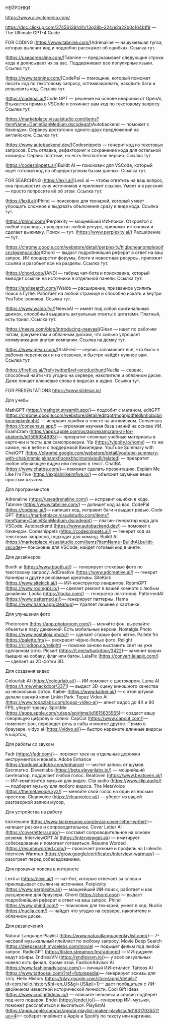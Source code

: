 НЕЙРОНКИ

https://www.aicyclopedia.com/

https://doc.clickup.com/37456139/d/h/13q28b-324/e2a22b0c164b1f9 — The Ultimate GPT-4 Guide


FOR CODING
(https://www.tabnine.com/)Adrenaline — нашумевшая тулза, которая вылечит код и подробно расскажет об ошибках. Ссылка тут.

(https://useadrenaline.com/)Tabnine — предсказывает следующие строки кода и дописывает их за вас. Поддерживает все популярные языки. Ссылка тут.

(https://www.tabnine.com/)CodePal — помощник, который поможет писать код по текстовому запросу, оптимизировать, находить баги и ревьювить код. Ссылка тут.

(https://codepal.ai/)Code GPT — решение на основе нейронки от OpenAi, Втыкается прямо в VSCode и сочиняет вам код по текстовому запросу.  Ссылка тут.

(https://marketplace.visualstudio.com/items?itemName=DanielSanMedium.dscodegpt)Autobackend — поможет с бэкендом. Сервису достаточно одного-двух предложений на английском. Ссылка тут.

(https://www.autobackend.dev/)Codesnippets — генерит код из текстовых запросов. Есть отладка, рефакторинг и сохранение кода для остальной команды. Сервис платный, но есть бесплатная версия. Ссылка тут.

(https://codesnippets.ai/)Buildt AI — поисковик для VSCode, который ищет готовый код по общедоступным базам данных. Ссылка тут.

FOR SEARCHING
(https://lexii.ai/)Lexii ai — чтобы ответить на ваш вопрос, она прошерстит кучу источников и приложит ссылки. Умеет и в русский — просто попросите её об этом. Ссылка тут.

(https://lexii.ai/)Phind — поискових для технарей, который умеет упрощать сложное и выдавать объяснения сразу в виде кода. Ссылка тут.

(https://phind.com/)Perplexity — мощнейший ИИ-поиск. Откроется с любой страницы, прошерстит любой ресурс, приложит источники и сделает выжимку. Поиск — тут. (https://www.perplexity.ai/) Расширение — тут.

(https://chrome.google.com/webstore/detail/perplexity/hlgbcneanomplepojfcnclggenpcoldo/)Chord — выдаст подробнейший реферат в ответ на ваш запрос. ИИ прошерстит форумы, блоги и новостные ресурсы, приложит ссылки и разобьет все на разделы. Ссылка тут.

(https://chord.ooo/)ANDI — габрид чат-бота и поисковика, который выводит ссылки на источники в отдельной панели. Ссылка тут.

(https://andisearch.com/)Waldo — расширение, призванное усилить поиск в Гугле. Работает на любой странице и способно искать и внутри YouTube-роликов. Ссылка тут.

(https://www.waldo.fyi/)NeevaAI — имеет под собой оригинальный движок, способный выдавать актуальные ответы с цитатами. Платный, есть триал. Ссылка тут.

(https://neeva.com/blog/introducing-neevaai)Glean — ищет по рабочим чатам, документам и облачным дискам, что сильно упрощает коммуникацию внутри компании. Ссылка на демку тут.

(https://www.glean.com/)AskFred — сервис запоминает всё, что было в рабочих переписках и на созвонах, и быстро найдёт нужное вам. Ссылка тут.

(https://fireflies.ai/?ref=twitter&ref=producthunt)Nuclia — сервис, способный найти что угодно на сервере, накопителе и облачном диске. Даже поищет ключевые слова в видосах и аудио. Ссылка тут.

FOR PRESENTATIONS
https://www.slidesai.io/

Для учёбы

MathGPT  (https://mathgpt.streamlit.app/)— подсобит с матаном.
editGPT (https://chrome.google.com/webstore/detail/editgpt/mognjodfeldknhobgbnkoomipkmlnnhk) — исправит ошибки в тексте на английском.
Consensus (https://consensus.app/) — огромная научная база знаний на основе ИИ.
ExamCram  (https://apps.apple.com/us/app/examcram-ai-for-students/id1595934993/)— превратит сложные учебные материалы в карточки и тесты для самопроверки.
Yip (https://yippity.io/home) — то же самое, но в вебе и с поддержкой Википедии.
YouTube Summary with ChatGPT (https://chrome.google.com/webstore/detail/youtube-summary-with-chat/nmmicjeknamkfloonkhhcjmomieiodli/related) — превратит любое обучающее видео или лекцию в текст.
ChatBA  (https://www.chatba.com/)— поможет сделать презентацию.
Explain Me Like I’m Five (https://explainlikeimfive.io/) — объяснит заумные вещи простым языком.

Для программистов

Adrenaline (https://useadrenaline.com/) — исправит ошибки в коде.
Tabnine (https://www.tabnine.com/) — допишет код за вас.
CodePal  (https://codepal.ai/)— напишет код, исправит баги и выдаст ревью.
Code GPT (https://marketplace.visualstudio.com/items?itemName=DanielSanMedium.dscodegpt) — плагин-генератор кода для VSCode.
Autobackend (https://www.autobackend.dev/) — поможет с бэкендом.
Codesnippets (https://codesnippets.ai/) — генерит код из текстовых запросов, подходит для команд.
Buildt AI  (https://marketplace.visualstudio.com/items?itemName=BuildtAI.buildt-vscode)— поисковик для VSCode, найдет готовый код в инете.

Для дизайнеров

Booth ai (https://www.booth.ai/) — генерирует стоковые фото по текстовому запросу.
AdCreative (https://www.adcreative.ai/) — генерит баннеры и другие рекламные креативы.
SiteKick (https://www.sitekick.ai/) — ИИ-конструктор лендингов.
RoomGPT (https://www.roomgpt.io/) — сделает ремонт в вашей комнате с любым дизайном.
Looka (https://looka.com/) — генератор логотипов.
PatternedAI  (https://www.patterned.ai/)— генерирует паттерны.
Hama  (https://www.hama.app/cleanup)— Удаляет лишнее с картинки.

Для улучшения фото 

Photoroom  (https://app.photoroom.com/)— меняйте фон, вырезайте объекты в пару движений. Есть мобильные версии.
Nostalgia Photo (https://www.nostalgia.photo/) — сделает старые фото чётче.
Pallete fm  (https://palette.fm/)— раскрасит чёрно-белые фото.
Relight (https://clipdrop.co/relight) — поможе заново выставить свет на уже сделанном фото.
Picsart  (https://t.me/whackdoor/3422)— заменит ваших бывших на собаку, флаг или батон.
LeiaPix (https://convert.leiapix.com/) — сделает из 2D-фотки 3D.

Для создания видео

Сolourlab AI  (https://colourlab.ai/)— ИИ поможет с цветокором.
Luma AI (https://t.me/whackdoor/3371) — выдаст 3D-сцену киношного качества из нескольких фоток.
Kaiber (https://www.kaiber.ai/) — с этой штукой делали свежий клип Linkin Park.
Topaz Video AI  (https://www.topazlabs.com/topaz-video-ai)— апнет видос до 4К и 60 FPS, уберёт тряску.
SpiritMe  (https://apps.apple.com/ru/app/spiritme/id1615635565)— создаст вашу говорящую цифровую копию.
CapCut  (https://www.capcut.com/)— поменяет фон, переведет речь в сабы и многое другое. Прямо в браузере.
vidyo ai  (https://vidyo.ai/)— быстро нарежете длинные видосы в шортсы,

Для работы со звуком

Fadr  (https://fadr.com/)— порежет трек на отдельные дорожки инструментов и вокала.
Adobe Enhance (https://podcast.adobe.com/enhance)  — чистит запись от шумов. Бесплатно.
Elevenlabs (https://beta.elevenlabs.io/) — мощнейший синтезатор, подделает любой голос.
Beatoven (https://www.beatoven.ai/)  — ИИ-композитор музыки для видео.
Clip audio  (https://www.clip.audio/)— подберет музыку для любого видоса.
The MetaVoice (https://themetavoice.xyz/)  — меняйте свой голос на один из восьми пресетов.
Cleanvoice (https://cleanvoice.ai/)  — уберет из вашей разговорной записи мусор,

Для устройства на работу

kickresume  (https://www.kickresume.com/en/ai-cover-letter-writer/)— напишет резюме и сопроводительное.
Сover Letter AI  (https://coverletterai.app/)— составит сопроводительное на основе резюме. 
InterviewGPT AI (https://interviewgpt.ai/) — имитирует собеседование и помогает готовиться.
Resume Worded  (https://resumeworded.com/)— прокачает резюме и профиль на LinkedIn.
Interview Warmup (https://grow.google/certificates/interview-warmup/) — разогреет перед собеседованием.

Для прокачки поиска в интернете

Lexii ai (https://lexii.ai/) — чат-бот, которые отвечает за слова и прикладывает ссылки на источники. 
Perplexity (https://www.perplexity.ai/) — мощнейший ИИ-поиск, работает и как расширение для браузера.
Chord (https://chord.ooo/) — выдаст подробнейший реферат в ответ на ваш запрос.
Phind (https://www.phind.com/) — поисковик для технарей, умеет в код.
Nuclia (https://nuclia.com/) — найдет что угодно на сервере, накопителе и облачном диске.

Для развлечений

Natural Language Playlist  (https://www.naturallanguageplaylist.com/)— 7-часовой музыкальный плейлист по любому запросу.
Movie Deep Search (https://deepsearch.mycelebs.com/movie) — подыщет фильм под любой запрос.
RadioGPT (https://listen.streamon.fm/radiogpt) — ИИ-диджеи ведут эфиры.
EndlessVN  (https://endlessvn.io/)— у всех визуальных новелл есть финал. Кроме этой.
FashionAdvisor AI  (https://www.fashionadvisorai.com/)— личный ИИ-стилист.
Tattoos AI  (https://www.tattoosai.com/?ref=futurepedia)— генерирует эскизы для тату.
Hello History  (https://play.google.com/store/apps/details?id=com.hello.history&hl=en_US&gl=US&pli=1)— даст пообщаться с ИИ-двойником известной исторической личности.
Cool Gift Ideas (https://www.coolgiftideas.io/) — опишите человека и сервис подберёт под него подарок.
Endel  (https://endel.io/)— генератор ИИ-музыки, поможет расслабиться и выспаться. 
PlaylistAI  (https://apps.apple.com/us/app/ai-playlist-maker-playlistai/id1631703551?uo=4)— соберет плейлист в Apple и Spotify по тексту или картинке.
